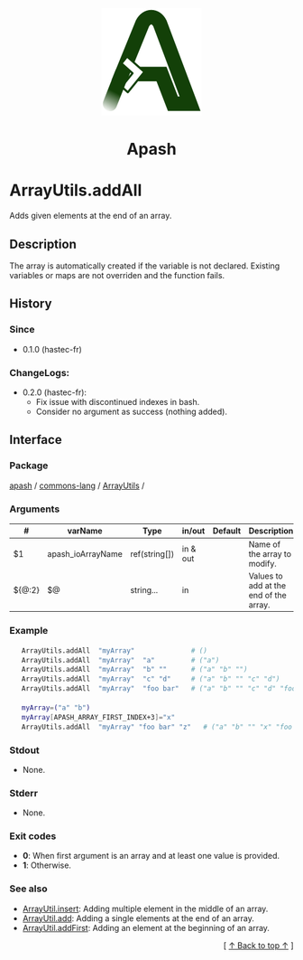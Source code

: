 
<div align='center' id='apash-top'>
  <a href='https://github.com/hastec-fr/apash'>
    <img alt='apash-logo' src='../../../../../../assets/apash-logo.svg'/>
  </a>

  # Apash
</div>


# ArrayUtils.addAll
Adds given elements at the end of an array.
## Description
   The array is automatically created if the variable is not declared.
   Existing variables or maps are not overriden and the function fails.

## History
### Since
  * 0.1.0 (hastec-fr)

### ChangeLogs:
  * 0.2.0 (hastec-fr):
    * Fix issue with discontinued indexes in bash.
    * Consider no argument as success (nothing added).

## Interface
### Package
<!-- apash.packageBegin -->
[apash](../../../apash.md) / [commons-lang](../../commons-lang.md) / [ArrayUtils](../ArrayUtils.md) / 
<!-- apash.packageEnd -->

### Arguments
 | #      | varName           | Type          | in/out   | Default    | Description                           |
 |--------|-------------------|---------------|----------|------------|---------------------------------------|
 | $1     | apash_ioArrayName | ref(string[]) | in & out |            | Name of the array to modify.          |
 | ${@:2} | $@                | string...     | in       |            | Values to add at the end of the array.|

### Example
 ```bash
    ArrayUtils.addAll  "myArray"              # ()
    ArrayUtils.addAll  "myArray"  "a"         # ("a")
    ArrayUtils.addAll  "myArray"  "b" ""      # ("a" "b" "")
    ArrayUtils.addAll  "myArray"  "c" "d"     # ("a" "b" "" "c" "d")
    ArrayUtils.addAll  "myArray"  "foo bar"   # ("a" "b" "" "c" "d" "foo bar")

    myArray=("a" "b")
    myArray[APASH_ARRAY_FIRST_INDEX+3]="x"
    ArrayUtils.addAll  "myArray" "foo bar" "z"   # ("a" "b" "" "x" "foo bar" "z")
 ```

### Stdout
  * None.
### Stderr
  * None.

### Exit codes
  * **0**: When first argument is an array and at least one value is provided.
  * **1**: Otherwise.

### See also
  * [ArrayUtil.insert](./insert.md): Adding multiple element in the middle of an array.
  * [ArrayUtil.add](./add.md): Adding a single elements at the end of an array.
  * [ArrayUtil.addFirst](./addFirst.md): Adding an element at the beginning of an array.

  <div align='right'>[ <a href='#apash-top'>↑ Back to top ↑</a> ]</div>

